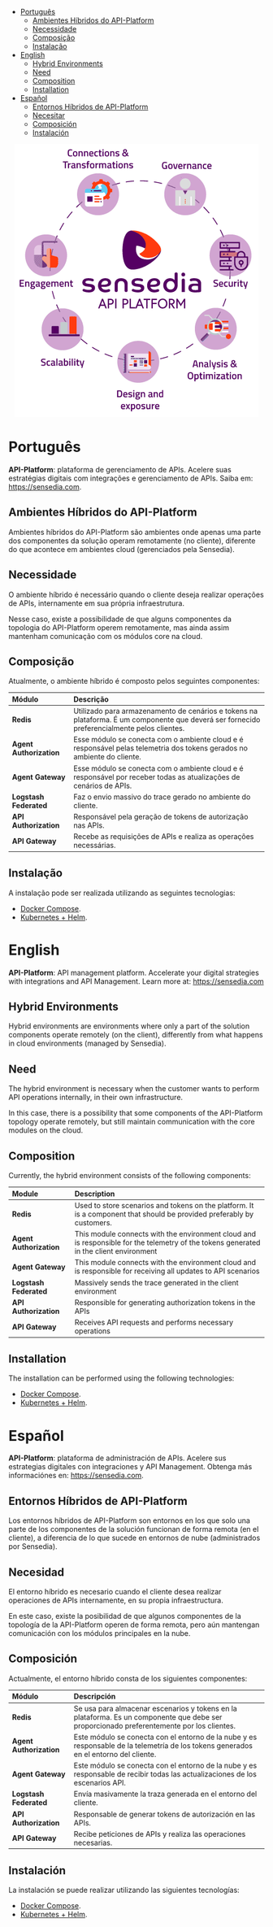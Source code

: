 <!-- TOC -->

- [Português](#português)
  - [Ambientes Híbridos do API-Platform](#ambientes-híbridos-do-api-platform)
  - [Necessidade](#necessidade)
  - [Composição](#composição)
  - [Instalação](#instalação)
- [English](#english)
  - [Hybrid Environments](#hybrid-environments)
  - [Need](#need)
  - [Composition](#composition)
  - [Installation](#installation)
- [Español](#español)
  - [Entornos Híbridos de API-Platform](#entornos-híbridos-de-api-platform)
  - [Necesitar](#necesitar)
  - [Composición](#composición)
  - [Instalación](#instalación)

<!-- TOC -->

 <p align="center">
    <img src="images/api-management-platform-sensedia-features-apis.png" alt="API-Platform">
 </p>

# Português

**API-Platform**: plataforma de gerenciamento de APIs. Acelere suas estratégias digitais com integrações e gerenciamento de APIs. Saiba em: https://sensedia.com.

## Ambientes Híbridos do API-Platform

Ambientes híbridos do API-Platform são ambientes onde apenas uma parte dos componentes da solução operam remotamente (no cliente), diferente do que acontece em ambientes cloud (gerenciados pela Sensedia).

## Necessidade

O ambiente híbrido é necessário quando o cliente deseja realizar operações de APIs, internamente em sua própria infraestrutura.

Nesse caso, existe a possibilidade de que alguns componentes da topologia do API-Platform operem remotamente, mas ainda assim mantenham comunicação com os módulos core na cloud.

## Composição

Atualmente, o ambiente híbrido é composto pelos seguintes componentes:

| Módulo | Descrição |
|:---|:---|
| **Redis** | Utilizado para armazenamento de cenários e tokens na plataforma. É um componente que deverá ser fornecido preferencialmente pelos clientes. |
| **Agent Authorization** | Esse módulo se conecta com o ambiente cloud e é responsável pelas telemetria dos tokens gerados no ambiente do cliente. |
| **Agent Gateway** | Esse módulo se conecta com o ambiente cloud e é responsável por receber todas as atualizações de cenários de APIs. |
| **Logstash Federated** | Faz o envio massivo do trace gerado no ambiente do cliente. |
| **API Authorization** | Responsável pela geração de tokens de autorização nas APIs. |
| **API Gateway** | Recebe as requisições de APIs e realiza as operações necessárias. |

## Instalação

A instalação pode ser realizada utilizando as seguintes tecnologias:

* [Docker Compose](compose/README.md).
* [Kubernetes + Helm](kubernetes/README.md).

# English

**API-Platform**: API management platform. Accelerate your digital strategies with integrations and API Management. Learn more at: https://sensedia.com

## Hybrid Environments

Hybrid environments are environments where only a part of the solution components operate remotely (on the client), differently from what happens in cloud environments (managed by Sensedia).

## Need

The hybrid environment is necessary when the customer wants to perform API operations internally, in their own infrastructure.

In this case, there is a possibility that some components of the API-Platform topology operate remotely, but still maintain communication with the core modules on the cloud.

## Composition

Currently, the hybrid environment consists of the following components:

| Module | Description |
|:---|:---|
| **Redis** | Used to store scenarios and tokens on the platform. It is a component that should be provided preferably by customers. |
| **Agent Authorization** | This module connects with the environment cloud and is responsible for the telemetry of the tokens generated in the client environment |
| **Agent Gateway** | This module connects with the environment cloud and is responsible for receiving all updates to API scenarios |
| **Logstash Federated** | Massively sends the trace generated in the client environment |
| **API Authorization** | Responsible for generating authorization tokens in the APIs |
| **API Gateway** | Receives API requests and performs necessary operations |

## Installation

The installation can be performed using the following technologies:

* [Docker Compose](compose/README_en.md).
* [Kubernetes + Helm](kubernetes/README_en.md).

# Español

**API-Platform**: plataforma de administración de APIs. Acelere sus estrategias digitales con integraciones y API Management. Obtenga más informaciónes en: https://sensedia.com.

## Entornos Híbridos de API-Platform

Los entornos híbridos de API-Platform son entornos en los que solo una parte de los componentes de la solución funcionan de forma remota (en el cliente), a diferencia de lo que sucede en entornos de nube (administrados por Sensedia).

## Necesidad

El entorno híbrido es necesario cuando el cliente desea realizar operaciones de APIs internamente, en su propia infraestructura.

En este caso, existe la posibilidad de que algunos componentes de la topología de la API-Platform operen de forma remota, pero aún mantengan comunicación con los módulos principales en la nube.

## Composición

Actualmente, el entorno híbrido consta de los siguientes componentes:

| Módulo | Descripción |
|:---|:---|
| **Redis** | Se usa para almacenar escenarios y tokens en la plataforma. Es un componente que debe ser proporcionado preferentemente por los clientes. |
| **Agent Authorization** | Este módulo se conecta con el entorno de la nube y es responsable de la telemetría de los tokens generados en el entorno del cliente. |
| **Agent Gateway** | Este módulo se conecta con el entorno de la nube y es responsable de recibir todas las actualizaciones de los escenarios API.
| **Logstash Federated** | Envía masivamente la traza generada en el entorno del cliente. |
| **API Authorization** | Responsable de generar tokens de autorización en las APIs.
| **API Gateway** | Recibe peticiones de APIs y realiza las operaciones necesarias. |

## Instalación

La instalación se puede realizar utilizando las siguientes tecnologías:

* [Docker Compose](compose/README_es.md).
* [Kubernetes + Helm](kubernetes/README_es.md).
